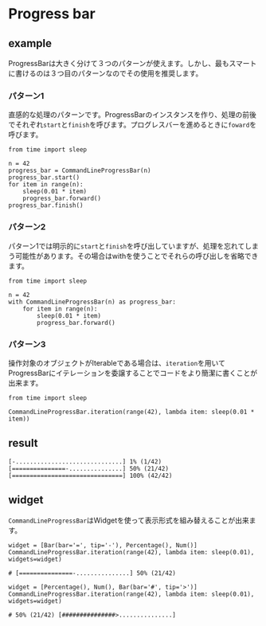 # Progress bar

## example

ProgressBarは大きく分けて３つのパターンが使えます。しかし、最もスマートに書けるのは３つ目のパターンなのでその使用を推奨します。

### パターン1

直感的な処理のパターンです。ProgressBarのインスタンスを作り、処理の前後でそれぞれ`start`と`finish`を呼びます。プログレスバーを進めるときに`foward`を呼びます。

```
from time import sleep

n = 42
progress_bar = CommandLineProgressBar(n)
progress_bar.start()
for item in range(n):
    sleep(0.01 * item)
    progress_bar.forward()
progress_bar.finish()
```

### パターン2

パターン1では明示的に`start`と`finish`を呼び出していますが、処理を忘れてしまう可能性があります。その場合はwithを使うことでそれらの呼び出しを省略できます。

```
from time import sleep

n = 42
with CommandLineProgressBar(n) as progress_bar:
    for item in range(n):
        sleep(0.01 * item)
        progress_bar.forward()
```

### パターン3

操作対象のオブジェクトがIterableである場合は、`iteration`を用いてProgressBarにイテレーションを委譲することでコードをより簡潔に書くことが出来ます。

```
from time import sleep

CommandLineProgressBar.iteration(range(42), lambda item: sleep(0.01 * item))
```

## result

```
[-..............................] 1% (1/42)
[===============-...............] 50% (21/42)
[===============================] 100% (42/42)
```

## widget

`CommandLineProgressBar`はWidgetを使って表示形式を組み替えることが出来ます。

```
widget = [Bar(bar='=', tip='-'), Percentage(), Num()]
CommandLineProgressBar.iteration(range(42), lambda item: sleep(0.01), widgets=widget)

# [===============-...............] 50% (21/42)
```

```
widget = [Percentage(), Num(), Bar(bar='#', tip='>')]
CommandLineProgressBar.iteration(range(42), lambda item: sleep(0.01), widgets=widget)

# 50% (21/42) [###############>...............]
```
